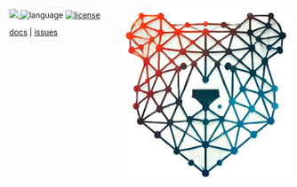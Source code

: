 <img src="/etc/img/barelogic.png" width="300" align="right">

<a href="http://github.com/timm/barelogic">
    <img src="https://img.shields.io/badge/GitHub-src-yellow?logo=github&style=flat-square">
</a>

<img alt="language" src="https://img.shields.io/badge/language-python-blue.svg?logo=python&style=flat-square">

<a href="https://github.com/timm/barelogic/blob/main/LICENSE.md">
    <img alt="license" src="https://img.shields.io/badge/license-MIT-brightgreen?logo=open-source-initiative&logoColor=white&style=flat-square">
</a>

<p>
    <a href="https://github.com/timm/barelogic/blob/main/README.md">docs</a> |
    <a href="http://github.com/timm/barelogic/issues">issues</a> 
</p>
